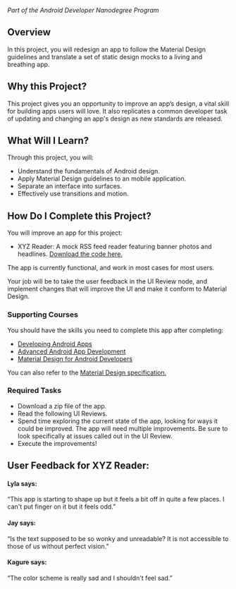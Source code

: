 _Part of the Android Developer Nanodegree Program_

## Overview

In this project, you will redesign an app to follow the Material Design
guidelines and translate a set of static design mocks to a living and breathing app.

## Why this Project?

This project gives you an opportunity to improve an app’s design, a vital
skill for building apps users will love. It also replicates a common developer
task of updating and changing an app's design as new standards are released.

## What Will I Learn?

Through this project, you will:

* Understand the fundamentals of Android design.
* Apply Material Design guidelines to an mobile application.
* Separate an interface into surfaces.
* Effectively use transitions and motion.

## How Do I Complete this Project?

You will improve an app for this project:

* XYZ Reader: A mock RSS feed reader featuring banner photos and headlines.
[Download the code here.](https://github.com/udacity/xyz-reader-starter-code)

The app is currently functional, and work in most cases for most users.

Your job will be to take the user feedback in the UI Review node, and implement
changes that will improve the UI and make it conform to Material Design.

### Supporting Courses

You should have the skills you need to complete this app after completing:

* [Developing Android Apps](https://classroom.udacity.com/courses/ud853)
* [Advanced Android App Development](https://classroom.udacity.com/courses/ud855)
* [Material Design for Android Developers](https://classroom.udacity.com/courses/ud862)

You can also refer to the [Material Design specification.](http://www.google.com/design/spec/material-design/introduction.html)

### Required Tasks

* Download a zip file of the app.
* Read the following UI Reviews.
* Spend time exploring the current state of the app, looking for ways it could be improved.
The app will need multiple improvements. Be sure to look specifically at issues called out in the UI Review.
* Execute the improvements!

## User Feedback for XYZ Reader:

#### Lyla says:
“This app is starting to shape up but it feels a bit off in quite a few places. I can't put finger on it but it feels odd.”

#### Jay says:
“Is the text supposed to be so wonky and unreadable? It is not accessible to those of us without perfect vision."

#### Kagure says:
“The color scheme is really sad and I shouldn't feel sad.”
